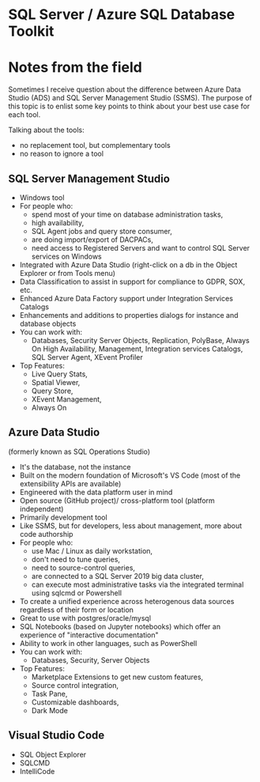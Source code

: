 # SQL Server / Azure SQL Database Toolkit
# Notes from the field

Sometimes I receive question about the difference between Azure Data Studio (ADS) and SQL Server Management Studio (SSMS). The purpose of this topic is to enlist some key points to think about your best use case for each tool.

Talking about the tools:
- no replacement tool, but complementary tools
- no reason to ignore a tool

## SQL Server Management Studio
  * Windows tool
  * For people who: 
    *   spend most of your time on database administration tasks, 
    *   high availability, 
    *   SQL Agent jobs and query store consumer, 
    *   are doing import/export of DACPACs, 
    *   need access to Registered Servers and want to control SQL Server services on Windows
  * Integrated with Azure Data Studio (right-click on a db in the Object Explorer or from Tools menu)
  * Data Classification to assist in support for compliance to GDPR, SOX, etc.
  * Enhanced Azure Data Factory support under Integration Services Catalogs
  * Enhancements and additions to properties dialogs for instance and database objects
  * You can work with: 
    *   Databases, Security Server Objects, Replication, PolyBase, Always On High Availability, Management, Integration services Catalogs, SQL Server Agent, XEvent Profiler
  * Top Features: 
    *   Live Query Stats, 
    *   Spatial Viewer, 
    *   Query Store, 
    *   XEvent Management, 
    *   Always On

## Azure Data Studio 
(formerly known as SQL Operations Studio)
  * It's the database, not the instance
  * Built on the modern foundation of Microsoft's VS Code (most of the extensibility APIs are available)
  * Engineered with the data platform user in mind
  * Open source (GitHub project)/ cross-platform tool (platform independent)
  * Primarily development tool
  * Like SSMS, but for developers, less about management, more about code authorship
  * For people who: 
    *   use Mac / Linux as daily workstation, 
    *   don't need to tune queries, 
    *   need to source-control queries, 
    *   are connected to a SQL Server 2019 big data cluster, 
    *   can execute most administrative tasks via the integrated terminal using sqlcmd or Powershell
  * To create a unified experience across heterogenous data sources regardless of their form or location
  * Great to use with postgres/oracle/mysql
  * SQL Notebooks (based on Jupyter notebooks) which offer an experience of "interactive documentation"
  * Ability to work in other languages, such as PowerShell
  * You can work with: 
    *   Databases, Security, Server Objects
  * Top Features: 
    *   Marketplace Extensions to get new custom features, 
    *   Source control integration, 
    *   Task Pane, 
    *   Customizable dashboards, 
    *   Dark Mode

## Visual Studio Code
  * SQL Object Explorer
  * SQLCMD
  * IntelliCode
